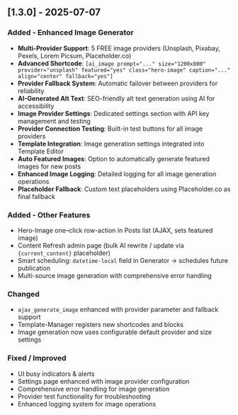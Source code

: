 ## [1.3.0] - 2025-07-07

### Added - Enhanced Image Generator
- **Multi-Provider Support**: 5 FREE image providers (Unsplash, Pixabay, Pexels, Lorem Picsum, Placeholder.co)
- **Advanced Shortcode**: `[ai_image prompt="..." size="1200x800" provider="unsplash" featured="yes" class="hero-image" caption="..." align="center" fallback="yes"]`
- **Provider Fallback System**: Automatic failover between providers for reliability
- **AI-Generated Alt Text**: SEO-friendly alt text generation using AI for accessibility
- **Image Provider Settings**: Dedicated settings section with API key management and testing
- **Provider Connection Testing**: Built-in test buttons for all image providers
- **Template Integration**: Image generation settings integrated into Template Editor
- **Auto Featured Images**: Option to automatically generate featured images for new posts
- **Enhanced Image Logging**: Detailed logging for all image generation operations
- **Placeholder Fallback**: Custom text placeholders using Placeholder.co as final fallback

### Added - Other Features  
- Hero-Image one–click row-action in Posts list (AJAX, sets featured image)
- Content Refresh admin page (bulk AI rewrite / update via `{current_content}` placeholder)
- Smart scheduling: `datetime-local` field in Generator → schedules future publication
- Multi-source image generation with comprehensive error handling

### Changed
- `ajax_generate_image` enhanced with provider parameter and fallback support
- Template-Manager registers new shortcodes and blocks
- Image generation now uses configurable default provider and size settings

### Fixed / Improved
- UI busy indicators & alerts
- Settings page enhanced with image provider configuration
- Comprehensive error handling for image generation
- Provider test functionality for troubleshooting
- Enhanced logging system for image operations